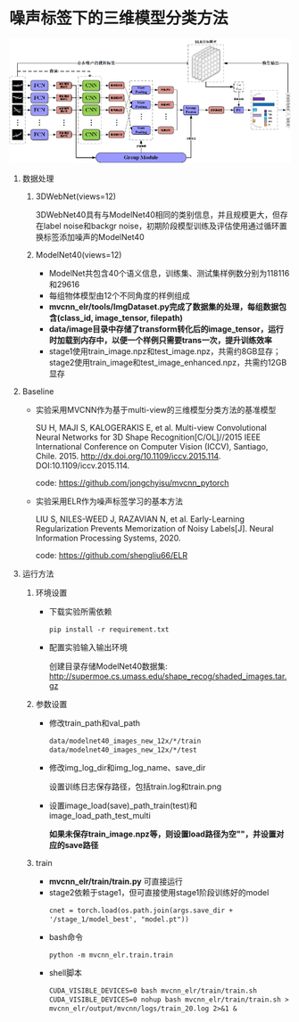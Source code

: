 # 噪声标签下的三维模型分类方法
![Model Structure](imgs/Model.png)
1. 数据处理
   1. 3DWebNet(views=12)

       3DWebNet40具有与ModelNet40相同的类别信息，并且规模更大，但存在label noise和backgr noise，初期阶段模型训练及评估使用通过循环置换标签添加噪声的ModelNet40
   2. ModelNet40(views=12)
       - ModelNet共包含40个语义信息，训练集、测试集样例数分别为118116和29616
       - 每组物体模型由12个不同角度的样例组成
       - **mvcnn_elr/tools/ImgDataset.py完成了数据集的处理，每组数据包含(class_id, image_tensor, filepath)**
       - **data/image目录中存储了transform转化后的image_tensor，运行时加载到内存中，以便一个样例只需要trans一次，提升训练效率**
       - stage1使用train_image.npz和test_image.npz，共需约8GB显存；stage2使用train_image和test_image_enhanced.npz，共需约12GB显存

2. Baseline
   
   - 实验采用MVCNN作为基于multi-view的三维模型分类方法的基准模型
      
       SU H, MAJI S, KALOGERAKIS E, et al. Multi-view Convolutional Neural Networks for 3D Shape Recognition[C/OL]//2015 IEEE International Conference on Computer Vision (ICCV), Santiago, Chile. 2015. http://dx.doi.org/10.1109/iccv.2015.114. DOI:10.1109/iccv.2015.114. 

       code: https://github.com/jongchyisu/mvcnn_pytorch
   - 实验采用ELR作为噪声标签学习的基本方法
  
       LIU S, NILES-WEED J, RAZAVIAN N, et al. Early-Learning Regularization Prevents Memorization of Noisy Labels[J]. Neural Information Processing Systems, 2020.

       code: https://github.com/shengliu66/ELR

3. 运行方法
   
   1. 环境设置
       - 下载实验所需依赖
          ```
          pip install -r requirement.txt
          ```
       - 配置实验输入输出环境

          创建目录存储ModelNet40数据集: http://supermoe.cs.umass.edu/shape_recog/shaded_images.tar.gz
   2. 参数设置
       - 修改train_path和val_path
          ```
          data/modelnet40_images_new_12x/*/train
          data/modelnet40_images_new_12x/*/test
          ```
       - 修改img_log_dir和img_log_name、save_dir

          设置训练日志保存路径，包括train.log和train.png
       - 设置image_load(save)_path_train(test)和image_load_path_test_multi
         
          **如果未保存train_image.npz等，则设置load路径为空""，并设置对应的save路径**
    
   3. train
       - **mvcnn_elr/train/train.py** 可直接运行
       - stage2依赖于stage1，但可直接使用stage1阶段训练好的model
          ```
          cnet = torch.load(os.path.join(args.save_dir + '/stage_1/model_best', "model.pt"))
          ```
       - bash命令
          ```
          python -m mvcnn_elr.train.train 
          ```
       - shell脚本
          ```
          CUDA_VISIBLE_DEVICES=0 bash mvcnn_elr/train/train.sh
          CUDA_VISIBLE_DEVICES=0 nohup bash mvcnn_elr/train/train.sh > mvcnn_elr/output/mvcnn/logs/train_20.log 2>&1 &
          ```
          

      
   
   